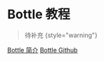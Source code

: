 # Bottle 教程

<show-structure depth="2"/>

> 待补充
{style="warning"}


<seealso>
<category ref="ref_docs">
    <a href="https://mp.weixin.qq.com/s/qmi_9zGjtz4Xr45-ATmDUA">Bottle 简介</a>
</category>
<category ref="ref_github">
    <a href="https://github.com/bottlepy/bottle/blob/master/bottle.py">Bottle Github</a>
</category>
<category ref="ref_issues"></category>
<category ref="ref_hf"></category>
<category ref="ref_ms"></category>
</seealso>
